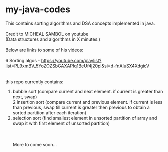 # my-java-codes
This contains sorting algorithms and DSA concepts implemented in java.<br /><br />
Credit to MICHEAL SAMBOL on youtube
<br />
(Data structures and algorithms in X minutes.)
<br /><br />
Below are links to some of his videos:
<br /><br />
6 Sorting algos - https://youtube.com/playlist?list=PL9xmBV_5YoZOZSbGAXAPIq1BeUf4j20pl&si=d-fnAIuSX4XdgicV
<br /><br /><br />
this repo currently contains: 
1. bubble sort
  (compare current and next element. if current is greater than next, swap)<br />
2 insertion sort
  (compare current and previous element. if current is less than previous, swap till current is greater then previous to obtain a sorted partition after each iteration)<br />
3. selection sort 
  (find smallest element in unsorted partition of array and swap it with first element of unsorted partition)<br />
<br /><br /><br />
More to come soon...
